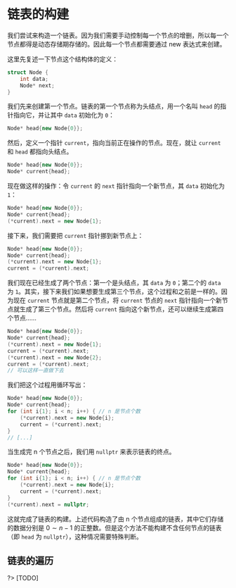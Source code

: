 # 链表的构建

我们尝试来构造一个链表。因为我们需要手动控制每一个节点的增删，所以每一个节点都得是动态存储期存储的。因此每一个节点都需要通过 new 表达式来创建。

这里先复述一下节点这个结构体的定义：
```cpp
struct Node {
    int data;
    Node* next;
}
```

我们先来创建第一个节点。链表的第一个节点称为头结点，用一个名叫 `head` 的指针指向它，并让其中 `data` 初始化为 `0`：
```cpp
Node* head{new Node{0}};
```
然后，定义一个指针 `current`，指向当前正在操作的节点。现在，就让 `current` 和 `head` 都指向头结点。
```cpp
Node* head{new Node{0}};
Node* current{head};
```
现在做这样的操作：令 `current` 的 `next` 指针指向一个新节点，其 `data` 初始化为 `1`：
```cpp
Node* head{new Node{0}};
Node* current{head};
(*current).next = new Node{1};
```
接下来，我们需要把 `current` 指针挪到新节点上：
```cpp
Node* head{new Node{0}};
Node* current{head};
(*current).next = new Node{1};
current = (*current).next;
```
我们现在已经生成了两个节点：第一个是头结点，其 `data` 为 `0`；第二个的 `data` 为 `1`。其实，接下来我们如果想要生成第三个节点，这个过程和之前是一样的。因为现在 `current` 节点就是第二个节点，将 `current` 节点的 `next` 指针指向一个新节点就生成了第三个节点。然后将 `current` 指向这个新节点，还可以继续生成第四个节点……
```cpp
Node* head{new Node{0}};
Node* current{head};
(*current).next = new Node{1};
current = (*current).next;
(*current).next = new Node{2};
current = (*current).next;
// 可以这样一直做下去
```

我们把这个过程用循环写出：
```cpp
Node* head{new Node{0}};
Node* current{head};
for (int i{1}; i < n; i++) { // n 是节点个数
    (*current).next = new Node{i};
    current = (*current).next;
}
// [...]
```

当生成完 n 个节点之后，我们用 `nullptr` 来表示链表的终点。
```cpp
Node* head{new Node{0}};
Node* current{head};
for (int i{1}; i < n; i++) { // n 是节点个数
    (*current).next = new Node{i};
    current = (*current).next;
}
(*current).next = nullptr;
```

这就完成了链表的构建。上述代码构造了由 n 个节点组成的链表，其中它们存储的数据分别是 $0\sim n - 1$ 的正整数。但是这个方法不能构建不含任何节点的链表（即 `head` 为 `nullptr`），这种情况需要特殊判断。

## 链表的遍历



?> [TODO]